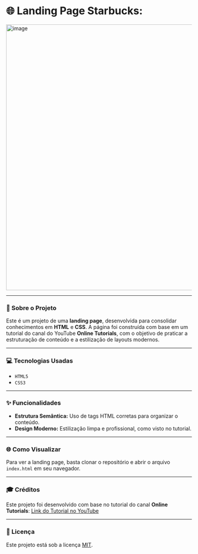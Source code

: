 # 🌐 Landing Page Starbucks: 

<img width="1280" height="720" alt="image" src="https://github.com/user-attachments/assets/34a9d88b-4364-40cd-99ca-cf434796c7de" />

---

### 📖 Sobre o Projeto
Este é um projeto de uma **landing page**, desenvolvida para consolidar conhecimentos em **HTML** e **CSS**. A página foi construída com base em um tutorial do canal do YouTube **Online Tutorials**, com o objetivo de praticar a estruturação de conteúdo e a estilização de layouts modernos.

---

### 💻 Tecnologias Usadas
- `HTML5`
- `CSS3`

---

### ✨ Funcionalidades
- **Estrutura Semântica:** Uso de tags HTML corretas para organizar o conteúdo.
- **Design Moderno:** Estilização limpa e profissional, como visto no tutorial.

---

### 🌐 Como Visualizar
Para ver a landing page, basta clonar o repositório e abrir o arquivo `index.html` em seu navegador.

---

### 🎓 Créditos
Este projeto foi desenvolvido com base no tutorial do canal **Online Tutorials**:
[Link do Tutorial no YouTube](https://www.youtube.com/watch?v=91Q6RvKvd7o)

---

### 📄 Licença
Este projeto está sob a licença [MIT](https://opensource.org/licenses/MIT).
